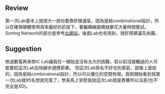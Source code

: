 ## Review
第一次Lab基本上就很大一部份要靠肝跟運氣，因為是純combinational設計，所以在確保硬體使用效率最好的前提下，要繼續縮面積就要花大量時間嘗試。
Sorting Network的部分是參考[此網站](https://bertdobbelaere.github.io/sorting_networks.html)，後面Lab也有用到，很好用建議先收藏。

## Suggestion
修過數電再來修IC Lab讓我在一開始並沒有太大的困難，若以前沒接觸過的人可能要趁這次Lab加快腳步適應節奏。
但這次Lab排名不好也別喪氣，就像上面說的，因為是純combinational設計，所以可以優化的空間有限。我剛開始看到我第一次Lab就95名想說完蛋了，學長馬上安慰我說這次Lab就是靠賽所以沒差(也不完全是XD)。
